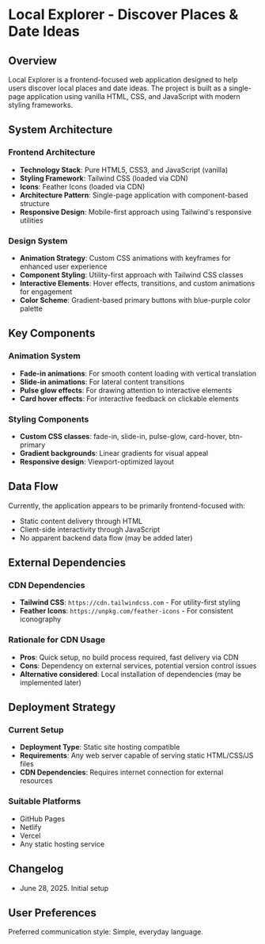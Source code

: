 # Local Explorer - Discover Places & Date Ideas

## Overview

Local Explorer is a frontend-focused web application designed to help users discover local places and date ideas. The project is built as a single-page application using vanilla HTML, CSS, and JavaScript with modern styling frameworks.

## System Architecture

### Frontend Architecture
- **Technology Stack**: Pure HTML5, CSS3, and JavaScript (vanilla)
- **Styling Framework**: Tailwind CSS (loaded via CDN)
- **Icons**: Feather Icons (loaded via CDN)
- **Architecture Pattern**: Single-page application with component-based structure
- **Responsive Design**: Mobile-first approach using Tailwind's responsive utilities

### Design System
- **Animation Strategy**: Custom CSS animations with keyframes for enhanced user experience
- **Component Styling**: Utility-first approach with Tailwind CSS classes
- **Interactive Elements**: Hover effects, transitions, and custom animations for engagement
- **Color Scheme**: Gradient-based primary buttons with blue-purple color palette

## Key Components

### Animation System
- **Fade-in animations**: For smooth content loading with vertical translation
- **Slide-in animations**: For lateral content transitions
- **Pulse glow effects**: For drawing attention to interactive elements
- **Card hover effects**: For interactive feedback on clickable elements

### Styling Components
- **Custom CSS classes**: fade-in, slide-in, pulse-glow, card-hover, btn-primary
- **Gradient backgrounds**: Linear gradients for visual appeal
- **Responsive design**: Viewport-optimized layout

## Data Flow

Currently, the application appears to be primarily frontend-focused with:
- Static content delivery through HTML
- Client-side interactivity through JavaScript
- No apparent backend data flow (may be added later)

## External Dependencies

### CDN Dependencies
- **Tailwind CSS**: `https://cdn.tailwindcss.com` - For utility-first styling
- **Feather Icons**: `https://unpkg.com/feather-icons` - For consistent iconography

### Rationale for CDN Usage
- **Pros**: Quick setup, no build process required, fast delivery via CDN
- **Cons**: Dependency on external services, potential version control issues
- **Alternative considered**: Local installation of dependencies (may be implemented later)

## Deployment Strategy

### Current Setup
- **Deployment Type**: Static site hosting compatible
- **Requirements**: Any web server capable of serving static HTML/CSS/JS files
- **CDN Dependencies**: Requires internet connection for external resources

### Suitable Platforms
- GitHub Pages
- Netlify
- Vercel
- Any static hosting service

## Changelog
- June 28, 2025. Initial setup

## User Preferences

Preferred communication style: Simple, everyday language.